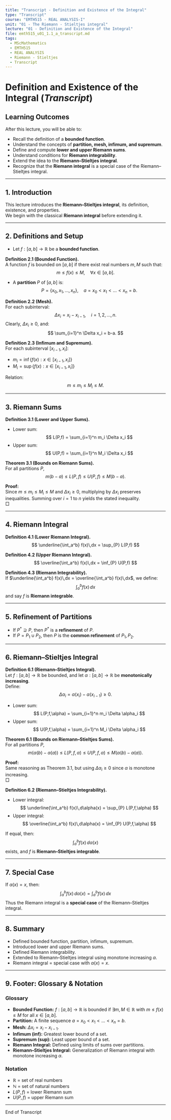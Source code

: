 ```yaml
---
title: "Transcript - Definition and Existence of the Integral"
type: "Transcript"
course: "EMTH515 - REAL ANALYSIS-I"
unit: "01 - The Riemann - Stieltjes integral"
lecture: "01 - Definition and Existence of the Integral"
file: emth515_u01_1.1_a_transcript.md
tags:
  - MScMathematics
  - EMTH515
  - REAL ANALYSIS
  - Riemann - Stieltjes
  - Transcript
---
```


# Definition and Existence of the Integral (*Transcript*)

## Learning Outcomes
After this lecture, you will be able to:
- Recall the definition of a **bounded function**.
- Understand the concepts of **partition, mesh, infimum, and supremum**.
- Define and compute **lower and upper Riemann sums**.
- Understand conditions for **Riemann integrability**.
- Extend the idea to the **Riemann–Stieltjes integral**.
- Recognize that the **Riemann integral** is a special case of the Riemann–Stieltjes integral.

---

## 1. Introduction
This lecture introduces the **Riemann–Stieltjes integral**, its definition, existence, and properties.  
We begin with the classical **Riemann integral** before extending it.

---

## 2. Definitions and Setup

- Let $f:[a,b] \to \mathbb{R}$ be a **bounded function**.

**Definition 2.1 (Bounded Function).**  
A function $f$ is bounded on $[a,b]$ if there exist real numbers $m, M$ such that:
$$
m \leq f(x) \leq M, \quad \forall x \in [a,b].
$$

- A **partition** $P$ of $[a,b]$ is:
$$
P = \{x_0, x_1, \dots, x_n\}, \quad a=x_0 < x_1 < \dots < x_n=b.
$$

**Definition 2.2 (Mesh).**  
For each subinterval:
$$
\Delta x_i = x_i - x_{i-1}, \quad i=1,2,\dots,n.
$$
Clearly, $\Delta x_i \geq 0$, and:
$$
\sum_{i=1}^n \Delta x_i = b-a.
$$

**Definition 2.3 (Infimum and Supremum).**  
For each subinterval $[x_{i-1},x_i]$:
- $m_i = \inf \{f(x): x \in [x_{i-1},x_i]\}$  
- $M_i = \sup \{f(x): x \in [x_{i-1},x_i]\}$  

Relation:
$$
m \leq m_i \leq M_i \leq M.
$$

---

## 3. Riemann Sums

**Definition 3.1 (Lower and Upper Sums).**  
- Lower sum:
$$
L(P,f) = \sum_{i=1}^n m_i \Delta x_i
$$
- Upper sum:
$$
U(P,f) = \sum_{i=1}^n M_i \Delta x_i
$$

**Theorem 3.1 (Bounds on Riemann Sums).**  
For all partitions $P$,
$$
m(b-a) \leq L(P,f) \leq U(P,f) \leq M(b-a).
$$

**Proof:**  
Since $m \leq m_i \leq M_i \leq M$ and $\Delta x_i \geq 0$, multiplying by $\Delta x_i$ preserves inequalities. Summing over $i=1$ to $n$ yields the stated inequality.  
□

---

## 4. Riemann Integral

**Definition 4.1 (Lower Riemann Integral).**
$$
\underline{\int_a^b} f(x)\,dx = \sup_{P} L(P,f)
$$

**Definition 4.2 (Upper Riemann Integral).**
$$
\overline{\int_a^b} f(x)\,dx = \inf_{P} U(P,f)
$$

**Definition 4.3 (Riemann Integrability).**  
If $\underline{\int_a^b} f(x)\,dx = \overline{\int_a^b} f(x)\,dx$, we define:
$$
\int_a^b f(x)\,dx
$$
and say $f$ is **Riemann integrable**.

---

## 5. Refinement of Partitions

- If $P^* \supseteq P$, then $P^*$ is a **refinement** of $P$.  
- If $P = P_1 \cup P_2$, then $P$ is the **common refinement** of $P_1, P_2$.

---

## 6. Riemann–Stieltjes Integral

**Definition 6.1 (Riemann–Stieltjes Integral).**  
Let $f:[a,b] \to \mathbb{R}$ be bounded, and let $\alpha:[a,b]\to\mathbb{R}$ be **monotonically increasing**.  
Define:
$$
\Delta \alpha_i = \alpha(x_i) - \alpha(x_{i-1}) \geq 0.
$$

- Lower sum:
$$
L(P,f,\alpha) = \sum_{i=1}^n m_i \Delta \alpha_i
$$
- Upper sum:
$$
U(P,f,\alpha) = \sum_{i=1}^n M_i \Delta \alpha_i
$$

**Theorem 6.1 (Bounds on Riemann–Stieltjes Sums).**  
For all partitions $P$,
$$
m(\alpha(b)-\alpha(a)) \leq L(P,f,\alpha) \leq U(P,f,\alpha) \leq M(\alpha(b)-\alpha(a)).
$$

**Proof:**  
Same reasoning as Theorem 3.1, but using $\Delta \alpha_i \geq 0$ since $\alpha$ is monotone increasing.  
□

**Definition 6.2 (Riemann–Stieltjes Integrability).**  
- Lower integral:
$$
\underline{\int_a^b} f(x)\,d\alpha(x) = \sup_{P} L(P,f,\alpha)
$$
- Upper integral:
$$
\overline{\int_a^b} f(x)\,d\alpha(x) = \inf_{P} U(P,f,\alpha)
$$

If equal, then:
$$
\int_a^b f(x)\,d\alpha(x)
$$
exists, and $f$ is **Riemann–Stieltjes integrable**.

---

## 7. Special Case

If $\alpha(x) = x$, then:
$$
\int_a^b f(x)\,d\alpha(x) = \int_a^b f(x)\,dx
$$
Thus the Riemann integral is a **special case** of the Riemann–Stieltjes integral.

---

## 8. Summary
- Defined bounded function, partition, infimum, supremum.  
- Introduced lower and upper Riemann sums.  
- Defined Riemann integrability.  
- Extended to Riemann–Stieltjes integral using monotone increasing $\alpha$.  
- Riemann integral = special case with $\alpha(x)=x$.

---

## 9. Footer: Glossary & Notation

### Glossary
- **Bounded Function:** $f:[a,b]\to\mathbb{R}$ is bounded if $\exists m,M \in \mathbb{R}$ with $m \leq f(x)\leq M$ for all $x\in[a,b]$.  
- **Partition:** A finite sequence $a=x_0<x_1<\dots<x_n=b$.  
- **Mesh:** $\Delta x_i = x_i-x_{i-1}$.  
- **Infimum (inf):** Greatest lower bound of a set.  
- **Supremum (sup):** Least upper bound of a set.  
- **Riemann Integral:** Defined using limits of sums over partitions.  
- **Riemann–Stieltjes Integral:** Generalization of Riemann integral with monotone increasing $\alpha$.  

### Notation
- $\mathbb{R}$ = set of real numbers  
- $\mathbb{N}$ = set of natural numbers  
- $L(P,f)$ = lower Riemann sum  
- $U(P,f)$ = upper Riemann sum  

---

End of Transcript
